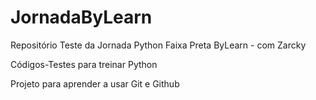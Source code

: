 # JornadaByLearn
Repositório Teste da Jornada Python Faixa Preta ByLearn - com Zarcky

Códigos-Testes para treinar Python

Projeto para aprender a usar Git e Github
